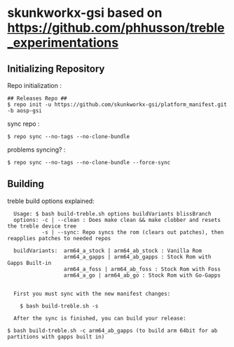 # skunkworkx-gsi based on https://github.com/phhusson/treble_experimentations

Initializing Repository
-----------------------

Repo initialization :
    
    ## Releases Repo ##
    $ repo init -u https://github.com/skunkworkx-gsi/platform_manifest.git -b aosp-gsi

sync repo :

    $ repo sync --no-tags --no-clone-bundle
    
problems syncing? :

    $ repo sync --no-tags --no-clone-bundle --force-sync

Building
--------
treble build options explained:

      Usage: $ bash build-treble.sh options buildVariants blissBranch
      options: -c | --clean : Does make clean && make clobber and resets the treble device tree
               -s | --sync: Repo syncs the rom (clears out patches), then reapplies patches to needed repos
      
      buildVariants:  arm64_a_stock | arm64_ab_stock : Vanilla Rom
                      arm64_a_gapps | arm64_ab_gapps : Stock Rom with Gapps Built-in
                      arm64_a_foss | arm64_ab_foss : Stock Rom with Foss
                      arm64_a_go | arm64_ab_go : Stock Rom with Go-Gapps
     
      
      First you must sync with the new manifest changes:
      
		$ bash build-treble.sh -s
      
      After the sync is finished, you can build your release:
      
    $ bash build-treble.sh -c arm64_ab_gapps (to build arm 64bit for ab partitions with gapps built in)
